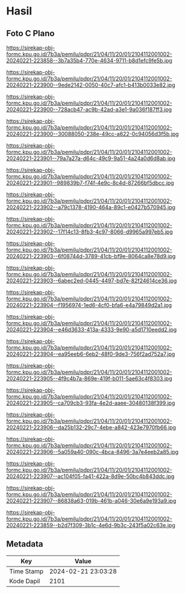 # Hasil

## Foto C Plano

https://sirekap-obj-formc.kpu.go.id/7b3a/pemilu/pdpr/21/04/11/20/01/2104112001002-20240221-223858--3b7a35b4-770e-4634-9711-b8d1efc9fe5b.jpg

https://sirekap-obj-formc.kpu.go.id/7b3a/pemilu/pdpr/21/04/11/20/01/2104112001002-20240221-223900--9ede2142-0050-40c7-afc1-b413b0033e82.jpg

https://sirekap-obj-formc.kpu.go.id/7b3a/pemilu/pdpr/21/04/11/20/01/2104112001002-20240221-223900--728acb47-ac9b-42ad-a3e1-9a036f187ff3.jpg

https://sirekap-obj-formc.kpu.go.id/7b3a/pemilu/pdpr/21/04/11/20/01/2104112001002-20240221-223900--30088050-238e-49cc-a622-0c94056d3f5b.jpg

https://sirekap-obj-formc.kpu.go.id/7b3a/pemilu/pdpr/21/04/11/20/01/2104112001002-20240221-223901--79a7a27a-d64c-49c9-9a51-4a24a0d6d8ab.jpg

https://sirekap-obj-formc.kpu.go.id/7b3a/pemilu/pdpr/21/04/11/20/01/2104112001002-20240221-223901--989839b7-f74f-4e9c-8c4d-87266bf5dbcc.jpg

https://sirekap-obj-formc.kpu.go.id/7b3a/pemilu/pdpr/21/04/11/20/01/2104112001002-20240221-223902--a79c1378-4190-464a-89c1-e0427b570945.jpg

https://sirekap-obj-formc.kpu.go.id/7b3a/pemilu/pdpr/21/04/11/20/01/2104112001002-20240221-223902--17f14c13-8fb3-4c97-8066-d9965a997eb5.jpg

https://sirekap-obj-formc.kpu.go.id/7b3a/pemilu/pdpr/21/04/11/20/01/2104112001002-20240221-223903--6f08744d-3789-41cb-bf9e-8064ca8e78d9.jpg

https://sirekap-obj-formc.kpu.go.id/7b3a/pemilu/pdpr/21/04/11/20/01/2104112001002-20240221-223903--6abec2ed-0445-4497-bd7e-82f24614ce36.jpg

https://sirekap-obj-formc.kpu.go.id/7b3a/pemilu/pdpr/21/04/11/20/01/2104112001002-20240221-223904--f1956974-1ed6-4cf0-bfa6-e4a79849d2a1.jpg

https://sirekap-obj-formc.kpu.go.id/7b3a/pemilu/pdpr/21/04/11/20/01/2104112001002-20240221-223904--e46d3633-413a-4333-9e90-a5d1710eedd2.jpg

https://sirekap-obj-formc.kpu.go.id/7b3a/pemilu/pdpr/21/04/11/20/01/2104112001002-20240221-223904--ea95eeb6-6eb2-48f0-9de3-756f2ad752a7.jpg

https://sirekap-obj-formc.kpu.go.id/7b3a/pemilu/pdpr/21/04/11/20/01/2104112001002-20240221-223905--4f9c4b7a-869e-419f-b011-5ae63c4f8303.jpg

https://sirekap-obj-formc.kpu.go.id/7b3a/pemilu/pdpr/21/04/11/20/01/2104112001002-20240221-223905--ca709cb3-93fa-4e2d-aaee-30480138f399.jpg

https://sirekap-obj-formc.kpu.go.id/7b3a/pemilu/pdpr/21/04/11/20/01/2104112001002-20240221-223906--da25b132-29c7-4ebe-a842-423e7970fb66.jpg

https://sirekap-obj-formc.kpu.go.id/7b3a/pemilu/pdpr/21/04/11/20/01/2104112001002-20240221-223906--5a059a40-090c-4bca-8496-3a7e4eeb2a85.jpg

https://sirekap-obj-formc.kpu.go.id/7b3a/pemilu/pdpr/21/04/11/20/01/2104112001002-20240221-223907--ac104f05-fa41-422a-8d9e-50bc4b843ddc.jpg

https://sirekap-obj-formc.kpu.go.id/7b3a/pemilu/pdpr/21/04/11/20/01/2104112001002-20240221-223907--86838a63-019b-461b-a046-30e6a9e193a9.jpg

https://sirekap-obj-formc.kpu.go.id/7b3a/pemilu/pdpr/21/04/11/20/01/2104112001002-20240221-223859--b2d7f309-3b1c-4e6d-9b3c-243f5a02c63e.jpg


## Metadata

| Key        | Value               |
| ---------- | ------------------- |
| Time Stamp | 2024-02-21 23:03:28 |
| Kode Dapil | 2101                |



